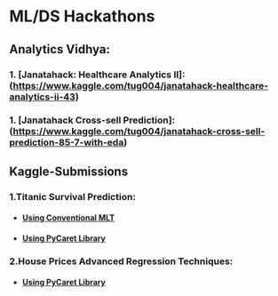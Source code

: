 # ML/DS Hackathons
## Analytics Vidhya:
### 1. [Janatahack: Healthcare Analytics II]: (https://www.kaggle.com/tug004/janatahack-healthcare-analytics-ii-43)
### 1. [Janatahack Cross-sell Prediction]: (https://www.kaggle.com/tug004/janatahack-cross-sell-prediction-85-7-with-eda)

## Kaggle-Submissions
### 1.Titanic Survival Prediction: 
* #### [Using Conventional MLT](https://colab.research.google.com/drive/1pdni1p-ENdLXeXh32HpbWRbY1wZlm4Ok?usp=sharing)
* #### [Using PyCaret Library](https://colab.research.google.com/drive/1F_oJd89NxnFrJ8idbGo37AoX0gV10qTT?usp=sharing)
### 2.House Prices Advanced Regression Techniques:
* #### [Using PyCaret Library](https://colab.research.google.com/drive/1dO1IPVRS_l-lhMJHbFjeG7PJPPb_MZ4i?usp=sharing)
